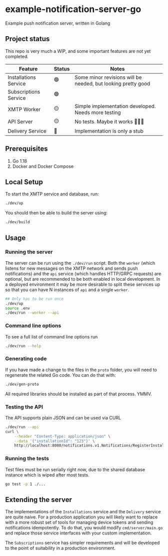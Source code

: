 # example-notification-server-go

Example push notification server, written in Golang

## Project status

This repo is very much a WIP, and some important features are not yet completed.

| Feature               | Status | Notes                                                        |
| --------------------- | ------ | ------------------------------------------------------------ |
| Installations Service | 🟢     | Some minor revisions will be needed, but looking pretty good |
| Subscriptions Service | 🟢     |                                                              |
| XMTP Worker           | 🟡     | Simple implementation developed. Needs more testing          |
| API Server            | 🟡     | No tests. Maybe it works 🤷🏼‍♂️                                  |
| Delivery Service      | 🛑     | Implementation is only a stub                                |

## Prerequisites

1. Go 1.18
2. Docker and Docker Compose

## Local Setup

To start the XMTP service and database, run:

```sh
./dev/up
```

You should then be able to build the server using:

```sh
./dev/build
```

## Usage

### Running the server

The server can be run using the `./dev/run` script. Both the `worker` (which listens for new messages on the XMTP network and sends push notifications) and the `api` service (which handles HTTP/GRPC requests) are optional, but are recommended to be both enabled in local development. In a deployed environment it may be more desirable to split these services up so that you can have N instances of `api` and a single `worker`.

```sh
## Only has to be run once
./dev/up
source .env
./dev/run --worker --api
```

### Command line options

To see a full list of command line options run

```sh
./dev/run --help
```

### Generating code

If you have made a change to the files in the `proto` folder, you will need to regenerate the related Go code. You can do that with:

```sh
./dev/gen-proto
```

All required libraries should be installed as part of that process. YMMV.

### Testing the API

The API supports plain JSON and can be used via CURL

```sh
./dev/run --api
curl \
    --header "Content-Type: application/json" \
    --data '{"installationId": "123"}' \
    http://localhost:8080/notifications.v1.Notifications/RegisterInstallation
```

### Running the tests

Test files must be run serially right now, due to the shared database instance which is wiped after most tests.

```sh
go test -p 1 ./...
```

## Extending the server

The implementations of the `Installations` service and the `Delivery` service are quite naive. For a production application you will likely want to replace with a more robust set of tools for managing device tokens and sending notifications idempotently. To do that, you would modify `cmd/server/main.go` and replace those service interfaces with your custom implementation.

The `Subscriptions` service has simpler requirements and will be developed to the point of suitability in a production environment.

